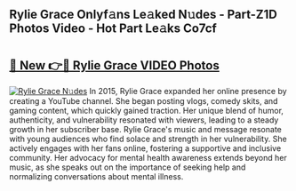 ## Rylie Grace Onlyf𝚊ns Le𝚊ked N𝚞des - Part-Z1D Photos Video - Hot Part Le𝚊ks Co7cf

# <h2><a href="http://ab55327.deff.icu/?id=Rylie+Grace">🔗 New 👉🔴 Rylie Grace VIDEO Photos</a></h2>

[![Rylie Grace N𝚞des](https://i.imgur.com/rIISA9y.gif)](http://ab55327.deff.icu/?id=Rylie+Grace)
In 2015, Rylie Grace expanded her online presence by creating a YouTube channel. She began posting vlogs, comedy skits, and gaming content, which quickly gained traction. Her unique blend of humor, authenticity, and vulnerability resonated with viewers, leading to a steady growth in her subscriber base. Rylie Grace's music and message resonate with young audiences who find solace and strength in her vulnerability. She actively engages with her fans online, fostering a supportive and inclusive community. Her advocacy for mental health awareness extends beyond her music, as she speaks out on the importance of seeking help and normalizing conversations about mental illness.
